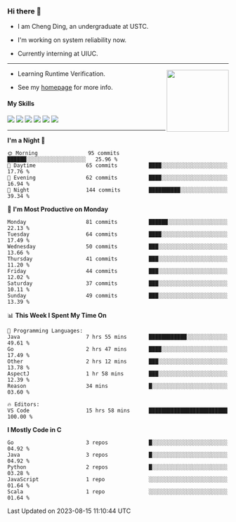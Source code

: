 ### Hi there 👋

* I am Cheng Ding, an undergraduate at USTC.
  
* I'm working on system reliability now.

* Currently interning at UIUC.

---

<img align="right" height="141" src="https://stats-of-repos-onds.vercel.app/api?username=IrisesD&theme=tokyonight&show_icons=true&count_private=true">

-  Learning Runtime Verification.

-  See my [homepage](https://irisesd.github.io) for more info.

#### My Skills

![](https://img.shields.io/badge/C++-65318e?logo=cplusplus&logoColor=fff)
![](https://img.shields.io/badge/Python-3e74a2?logo=python&logoColor=fff)
![](https://img.shields.io/badge/C-5654a2?logo=c&logoColor=fff)
![](https://img.shields.io/badge/Go-00aaff?logo=go&logoColor=fff)
![](https://img.shields.io/badge/Docker-0088ff?logo=docker&logoColor=fff)
![](https://img.shields.io/badge/Apache-D22128?logo=apache&logoColor=fff)

---
<!--START_SECTION:waka-->
**I'm a Night 🦉** 

```text
🌞 Morning                95 commits          ██████░░░░░░░░░░░░░░░░░░░   25.96 % 
🌆 Daytime                65 commits          ████░░░░░░░░░░░░░░░░░░░░░   17.76 % 
🌃 Evening                62 commits          ████░░░░░░░░░░░░░░░░░░░░░   16.94 % 
🌙 Night                  144 commits         ██████████░░░░░░░░░░░░░░░   39.34 % 
```
📅 **I'm Most Productive on Monday** 

```text
Monday                   81 commits          ██████░░░░░░░░░░░░░░░░░░░   22.13 % 
Tuesday                  64 commits          ████░░░░░░░░░░░░░░░░░░░░░   17.49 % 
Wednesday                50 commits          ███░░░░░░░░░░░░░░░░░░░░░░   13.66 % 
Thursday                 41 commits          ███░░░░░░░░░░░░░░░░░░░░░░   11.20 % 
Friday                   44 commits          ███░░░░░░░░░░░░░░░░░░░░░░   12.02 % 
Saturday                 37 commits          ███░░░░░░░░░░░░░░░░░░░░░░   10.11 % 
Sunday                   49 commits          ███░░░░░░░░░░░░░░░░░░░░░░   13.39 % 
```


📊 **This Week I Spent My Time On** 

```text
💬 Programming Languages: 
Java                     7 hrs 55 mins       ████████████░░░░░░░░░░░░░   49.61 % 
Go                       2 hrs 47 mins       ████░░░░░░░░░░░░░░░░░░░░░   17.49 % 
Other                    2 hrs 12 mins       ███░░░░░░░░░░░░░░░░░░░░░░   13.78 % 
AspectJ                  1 hr 58 mins        ███░░░░░░░░░░░░░░░░░░░░░░   12.39 % 
Reason                   34 mins             █░░░░░░░░░░░░░░░░░░░░░░░░   03.60 % 

🔥 Editors: 
VS Code                  15 hrs 58 mins      █████████████████████████   100.00 % 
```

**I Mostly Code in C** 

```text
Go                       3 repos             █░░░░░░░░░░░░░░░░░░░░░░░░   04.92 % 
Java                     3 repos             █░░░░░░░░░░░░░░░░░░░░░░░░   04.92 % 
Python                   2 repos             █░░░░░░░░░░░░░░░░░░░░░░░░   03.28 % 
JavaScript               1 repo              ░░░░░░░░░░░░░░░░░░░░░░░░░   01.64 % 
Scala                    1 repo              ░░░░░░░░░░░░░░░░░░░░░░░░░   01.64 % 
```




 Last Updated on 2023-08-15 11:10:44 UTC
<!--END_SECTION:waka-->

